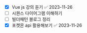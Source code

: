 - [x] Vue js 강의 듣기 ✅ 2023-11-26
- [ ] 시퀀스 다이어그램 이해하기
- [ ] 빌더패턴 블로그 정리
- [x] 포켓몬 api 활용해보기 ✅ 2023-11-26